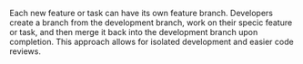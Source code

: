 Each new feature or task can have its own feature branch. Developers create a branch from the development branch, work on
their specic feature or task, and then merge it back into the development branch upon completion. This approach allows for isolated development
and easier code reviews.
